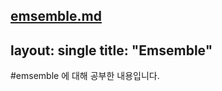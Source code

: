 [emsemble.md](https://github.com/poniyam/poniyam.github.io/files/6816778/emsemble.md)
---
layout: single
title:  "Emsemble"
---
#emsemble 에 대해 공부한 내용입니다.
